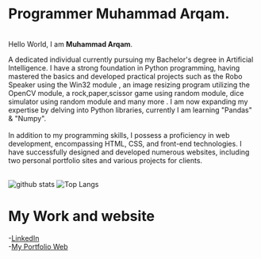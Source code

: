 # Programmer Muhammad Arqam.
<br />Hello World, I am <strong>Muhammad Arqam</strong>.<br />

A dedicated individual currently pursuing my Bachelor's degree in Artificial Intelligence. I have a strong foundation in Python programming, having mastered the basics and developed practical projects such as the Robo Speaker using the Win32 module , an image resizing program utilizing the OpenCV module, a rock,paper,scissor game using random module, dice simulator using random module and many more . I am now expanding my expertise by delving into Python libraries, currently I am learning "Pandas" & "Numpy".
<br><br>
In addition to my programming skills, I possess a proficiency in web development, encompassing HTML, CSS, and front-end technologies. I have successfully designed and developed numerous websites, including two personal portfolio sites and various projects for clients.
<br/>
<br/>

![github stats](https://github-readme-stats.vercel.app/api?username=arqamcodes&hide=contribs,prs)
![Top Langs](https://github-readme-stats.vercel.app/api/top-langs/?username=arqamcodes&layout=compact&theme=radical)

# My Work and website
-[LinkedIn](https://www.linkedin.com/in/arqamcodes/)
<br />
-[My Portfolio Web](https://arqam-website.web.app/)
<br />

